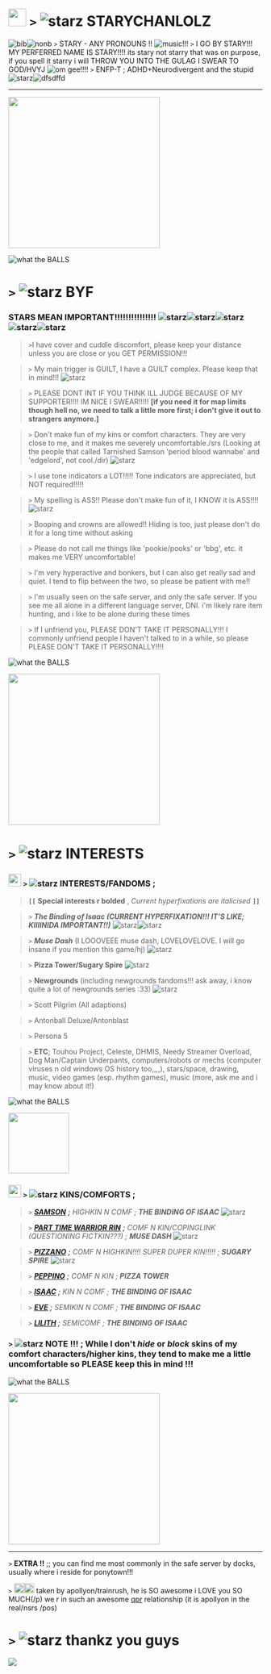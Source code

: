 # <img src="https://media.discordapp.net/attachments/777930765559136296/1210278728035340348/68747470733a2f2f6d656469612e646973636f72646170702e6e65742f6174746163686d656e74732f3737373933303736353535393133363239362f313231303237343136313830313432393033322f4368617261637465725f53616d736f6e5f69636f6e2e706e6.png?ex=65e9fae6&is=65d785e6&hm=6ae3ef406b023fd3cce1ae59bf29867fece86fc522c3f6972e8fc428b4e9f1c0&" height=35px> `>` ![starz](https://pixels.crd.co/assets/images/gallery34/7ff6f67d.gif?v=b3554822) STARYCHANLOLZ 
![bib](https://i.postimg.cc/rwvysshd/bisexual-3-stripes-20-px.png)![nonb](https://i.postimg.cc/1533YLnz/non-binary-4-stripes-20-px.png) `>` STARY - ANY PRONOUNS !! ![music!!!](https://pixels.crd.co/assets/images/gallery07/b4a91de4.gif?v=1987e5e0)
`>` I GO BY STARY!!! MY PERFERRED NAME IS STARY!!!! its stary not starry that was on purpose, if you spell it starry i will THROW YOU INTO THE GULAG I SWEAR TO GOD/HVYJ ![om gee!!!!](https://pixels.crd.co/assets/images/gallery56/d1bb4303.gif?v=379361a4)
`>` ENFP-T ; ADHD+Neurodivergent and the stupid ![starz](https://pixels.crd.co/assets/images/gallery45/2c6d0e4d.gif?v=379361a4)![dfsdffd](https://pixels.crd.co/assets/images/gallery134/f68ad51e.gif?v=379361a4)
***

<img src="https://foursouls.com/wp-content/uploads/2022/01/r-blind_rage.png" height=300px;>

![what the BALLS](https://media.discordapp.net/attachments/903364339464044575/1101870897561870366/FC7C0558-6FD4-4673-B57F-16962052BF8F.gif)
# `>` ![starz](https://pixels.crd.co/assets/images/gallery34/7ff6f67d.gif?v=b3554822) **BYF**
### STARS MEAN IMPORTANT!!!!!!!!!!!!!!! ![starz](https://pixels.crd.co/assets/images/gallery34/7ff6f67d.gif?v=b3554822)![starz](https://pixels.crd.co/assets/images/gallery34/7ff6f67d.gif?v=b3554822)![starz](https://pixels.crd.co/assets/images/gallery34/7ff6f67d.gif?v=b3554822)![starz](https://pixels.crd.co/assets/images/gallery34/7ff6f67d.gif?v=b3554822)![starz](https://pixels.crd.co/assets/images/gallery34/7ff6f67d.gif?v=b3554822)
>`>`I have cover and cuddle discomfort, please keep your distance unless you are close or you GET PERMISSION!!!

>`>` My main trigger is GUILT, I have a GUILT complex. Please keep that in mind!!! ![starz](https://pixels.crd.co/assets/images/gallery34/7ff6f67d.gif?v=b3554822)

>`>` PLEASE DONT INT IF YOU THINK ILL JUDGE BECAUSE OF MY SUPPORTER!!!! IM NICE I SWEAR!!!!! **[if you need it for map limits though hell no, we need to talk a little more first; i don't give it out to strangers anymore.]**

>`>` Don't make fun of my kins or comfort characters. They are very close to me, and it makes me severely uncomfortable./srs (Looking at the people that called Tarnished Samson 'period blood wannabe' and 'edgelord', not cool./dir) ![starz](https://pixels.crd.co/assets/images/gallery34/7ff6f67d.gif?v=b3554822)

>`>` I use tone indicators a LOT!!!!! Tone indicators are appreciated, but NOT required!!!!!

>`>` My spelling is ASS!! Please don't make fun of it, I KNOW it is ASS!!!! ![starz](https://pixels.crd.co/assets/images/gallery34/7ff6f67d.gif?v=b3554822)

>`>` Booping and crowns are allowed!! Hiding is too, just please don't do it for a long time without asking

>`>` Please do not call me things like 'pookie/pooks' or 'bbg', etc. it makes me VERY uncomfortable!

>`>` I'm very hyperactive and bonkers, but I can also get really sad and quiet. I tend to flip between the two, so please be patient with me!!

>`>` I'm usually seen on the safe server, and only the safe server. If you see me all alone in a different language server, DNI. i'm likely rare item hunting, and i like to be alone during these times

>`>` If I unfriend you, PLEASE DON'T TAKE IT PERSONALLY!!! I commonly unfriend people I haven't talked to in a while, so please PLEASE DON'T TAKE IT PERSONALLY!!!!

![what the BALLS](https://media.discordapp.net/attachments/903364339464044575/1101870897561870366/FC7C0558-6FD4-4673-B57F-16962052BF8F.gif) 

<img src="https://foursouls.com/wp-content/uploads/2022/01/r-blood_lust.png" height=300px;>

# `>` ![starz](https://pixels.crd.co/assets/images/gallery34/7ff6f67d.gif?v=b3554822) **INTERESTS**
### <img src="https://media.discordapp.net/attachments/777930765559136296/1210278728035340348/68747470733a2f2f6d656469612e646973636f72646170702e6e65742f6174746163686d656e74732f3737373933303736353535393133363239362f313231303237343136313830313432393033322f4368617261637465725f53616d736f6e5f69636f6e2e706e6.png?ex=65e9fae6&is=65d785e6&hm=6ae3ef406b023fd3cce1ae59bf29867fece86fc522c3f6972e8fc428b4e9f1c0&" height=25px> `>` ![starz](https://pixels.crd.co/assets/images/gallery34/7ff6f67d.gif?v=b3554822) **INTERESTS/FANDOMS ;**
> **`[[`** **Special interests r bolded** , *Current hyperfixations are italicised* **`]]`**

> `>` ***The Binding of Isaac (CURRENT HYPERFIXATION!!! IT'S LIKE; KIIIINIDA IMPORTANT!!)*** ![starz](https://pixels.crd.co/assets/images/gallery34/7ff6f67d.gif?v=b3554822)![starz](https://pixels.crd.co/assets/images/gallery34/7ff6f67d.gif?v=b3554822)

> `>` ***Muse Dash*** (I LOOOVEEE muse dash, LOVELOVELOVE. I will go insane if you mention this game/hj) ![starz](https://pixels.crd.co/assets/images/gallery34/7ff6f67d.gif?v=b3554822)

> `>` **Pizza Tower/Sugary Spire** ![starz](https://pixels.crd.co/assets/images/gallery34/7ff6f67d.gif?v=b3554822)

> `>` **Newgrounds** (including newgrounds fandoms!!! ask away, i know quite a lot of newgrounds series :33) ![starz](https://pixels.crd.co/assets/images/gallery34/7ff6f67d.gif?v=b3554822)

> `>` Scott Pilgrim (All adaptions)

> `>` Antonball Deluxe/Antonblast

> `>` Persona 5

> `>` **ETC**; Touhou Project, Celeste, DHMIS, Needy Streamer Overload, Dog Man/Captain Underpants, computers/robots or mechs (computer viruses n old windows OS history too,,,,), stars/space, drawing, music, video games (esp. rhythm games), music (more, ask me and i may know about it!)

![what the BALLS](https://media.discordapp.net/attachments/903364339464044575/1101870897561870366/FC7C0558-6FD4-4673-B57F-16962052BF8F.gif)

<img src="https://media.discordapp.net/attachments/777930765559136296/1206091235115143228/Screenshot_2024-02-08_210231_1.png?ex=65dabefe&is=65c849fe&hm=3346436ef2a5fa3541be66b12ecb43661c9c8213371ec6d6fb9b10d421b65299&=&format=webp&quality=lossless" height=120px;>

### <img src="https://media.discordapp.net/attachments/777930765559136296/1210278728383598623/68747470733a2f2f6d656469612e646973636f72646170702e6e65742f6174746163686d656e74732f3737373933303736353535393133363239362f313231303237343136323031353437373932302f4368617261637465725f5461696e7465645f53616d736f6e5.png?ex=65e9fae6&is=65d785e6&hm=eade66c282059d89c287b7893c83297706183139500e68a1b09b16a871253ec3&" height=25px> `>` ![starz](https://pixels.crd.co/assets/images/gallery34/7ff6f67d.gif?v=b3554822) KINS/COMFORTS ;
> `>` [***SAMSON***](https://bindingofisaacrebirth.fandom.com/wiki/Samson) ***;*** *HIGHKIN N COMF ;* ***THE BINDING OF ISAAC*** ![starz](https://pixels.crd.co/assets/images/gallery34/7ff6f67d.gif?v=b3554822)

> `>` [***PART TIME WARRIOR RIN***](https://musedash.fandom.com/wiki/Part-Time_Warrior_Rin) ***;*** *COMF N KIN/COPINGLINK (QUESTIONING FICTKIN???) ;* ***MUSE DASH*** ![starz](https://pixels.crd.co/assets/images/gallery34/7ff6f67d.gif?v=b3554822) 

> `>` [***PIZZANO***](https://sugary-spire.fandom.com/wiki/Pizzano) ***;*** *COMF N HIGHKIN!!!! SUPER DUPER KIN!!!!! ;* ***SUGARY SPIRE*** ![starz](https://pixels.crd.co/assets/images/gallery34/7ff6f67d.gif?v=b3554822)

> `>` [***PEPPINO***](https://pizzatower.miraheze.org/wiki/Peppino) ***;*** *COMF N KIN ;* ***PIZZA TOWER***

> `>` [***ISAAC***](https://bindingofisaacrebirth.fandom.com/wiki/Isaac) ***;*** *KIN N COMF ;* ***THE BINDING OF ISAAC***

> `>` [***EVE***](https://bindingofisaacrebirth.fandom.com/wiki/Eve) ***;*** *SEMIKIN N COMF ;* ***THE BINDING OF ISAAC***

> `>` [***LILITH***](https://bindingofisaacrebirth.fandom.com/wiki/Lilith) ***;*** *SEMICOMF ;* ***THE BINDING OF ISAAC*** 

### `>` ![starz](https://pixels.crd.co/assets/images/gallery34/7ff6f67d.gif?v=b3554822) NOTE !!! ; While I don't *hide* or *block* skins of my comfort characters/higher kins, they tend to make me a little uncomfortable so PLEASE keep this in mind !!!

![what the BALLS](https://media.discordapp.net/attachments/903364339464044575/1101870897561870366/FC7C0558-6FD4-4673-B57F-16962052BF8F.gif) 

<img src="https://foursouls.com/wp-content/uploads/2022/01/r-samsons_blessing.png" height=300;>

<hr>

`>` **EXTRA !!** ;; you can find me most commonly in the safe server by docks, usually where i reside for ponytown!!!

`>` <img src="https://cdn.discordapp.com/attachments/777930765559136296/1210737681978363904/Character_Tainted_Apollyon_icon.png?ex=65eba655&is=65d93155&hm=589955a8d523fad8a996d536ff7a36b16b7152e0be222f09a0846f893b70ded6&" height=20px><img src="https://media.discordapp.net/attachments/777930765559136296/1210741135203631184/Character_Apollyon_icon.png?ex=65eba98d&is=65d9348d&hm=f4f5cc13657997d79585abc31aefbcbdcff46f8eb1a5793bef2f2355fc5065db&=&format=webp&quality=lossless" height=20px> taken by apollyon/trainrush, he is SO awesome i LOVE you SO MUCH(/p) we r in such an awesome <a href="https://en.wikipedia.org/wiki/Queerplatonic_relationship#:~:text=Queerplatonic%20relationships%20(QPR)%20and%20queerplatonic,to%20a%20conventional%20romantic%20relationship.">qpr</a> relationship (it is apollyon in the real/nsrs /pos)

# `>` ![starz](https://pixels.crd.co/assets/images/gallery34/7ff6f67d.gif?v=b3554822) thankz you guys
<a href="https://www.youtube.com/watch?v=gPDjdR3WoaA"><img src="https://media.tenor.com/bkHY4-Okl3MAAAAi/the-binding.gif"></a>
